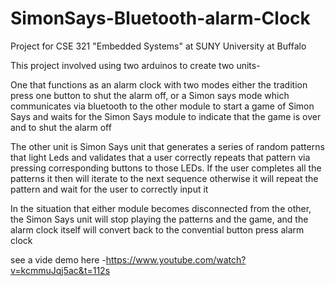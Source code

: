 # SimonSays-Bluetooth-alarm-Clock
Project for CSE 321 "Embedded Systems" at SUNY University at Buffalo

This project involved using two arduinos to create two units-

One that functions as an alarm clock with two modes either the tradition press one button to shut the alarm off, or a Simon says mode which
communicates via bluetooth to the other module to start a game of Simon Says and waits for the Simon Says module to indicate that the game 
is over and to shut the alarm off

The other unit is Simon Says unit that generates a series of random patterns that light Leds and validates that a user correctly repeats 
that pattern via pressing corresponding buttons to those LEDs. If the user completes all the patterns it then will iterate to the next 
sequence otherwise it will repeat the pattern and wait for the user to correctly input it

In the situation that either module becomes disconnected from the other, the Simon Says unit will stop playing the patterns and the game, 
and the alarm clock itself will convert back to the convential button press alarm clock

see a vide demo here -https://www.youtube.com/watch?v=kcmmuJqj5ac&t=112s
